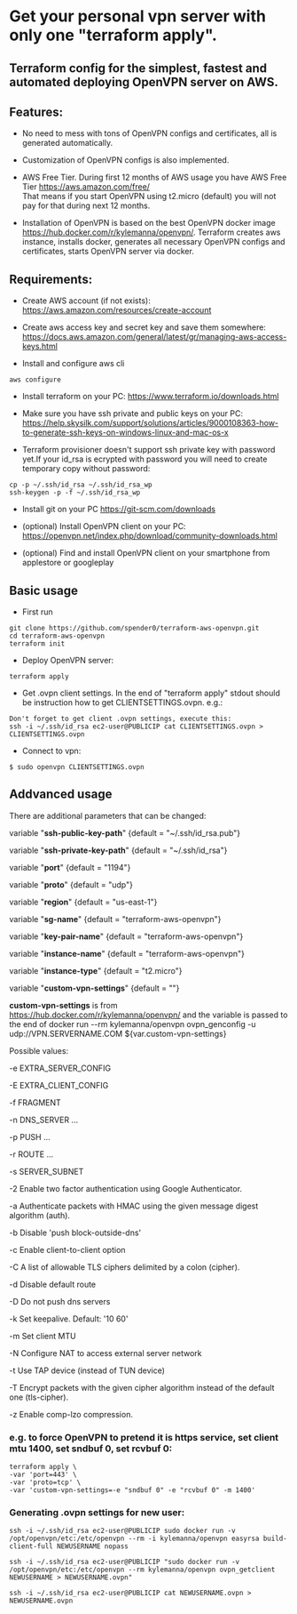 <!--
  Title: Awesome Terraform config for OpenVPN server installation on AWS
  Description: Fully automated OpenVPN installation. Don't mess with OpenVPN configs any more. Just one cmd "terraform apply" and you will get your own vpn server.
  -->
  
<meta name='keywords' content='terraform, openvpn, free vpn, vpn auto deploy, personal vpn, free aws vpn'>

# Get your personal vpn server with only one "terraform apply".
## Terraform config for the simplest, fastest and automated deploying OpenVPN server on AWS.  

## Features:

* No need to mess with tons of OpenVPN configs and certificates, all is generated automatically. 

* Customization of OpenVPN configs is also implemented.

* AWS Free Tier. During first 12 months of AWS usage you have AWS Free Tier https://aws.amazon.com/free/  
That means if you start OpenVPN using t2.micro (default) you will not pay for that during next 12 months.

* Installation of OpenVPN is based on the best OpenVPN docker image https://hub.docker.com/r/kylemanna/openvpn/.
Terraform creates aws instance, installs docker, generates all necessary OpenVPN configs and certificates, starts OpenVPN server via docker. 

## Requirements:

* Create AWS account (if not exists): https://aws.amazon.com/resources/create-account

* Сreate aws access key and secret key and save them somewhere: https://docs.aws.amazon.com/general/latest/gr/managing-aws-access-keys.html

* Install and configure aws cli

`aws configure`

* Install terraform on your PC: https://www.terraform.io/downloads.html

* Make sure you have ssh private and public keys on your PC: https://help.skysilk.com/support/solutions/articles/9000108363-how-to-generate-ssh-keys-on-windows-linux-and-mac-os-x 

* Terraform provisioner doesn't support ssh private key with password yet.If your id_rsa is ecrypted with password you will need to create temporary copy without password: 

```
cp -p ~/.ssh/id_rsa ~/.ssh/id_rsa_wp
ssh-keygen -p -f ~/.ssh/id_rsa_wp
```

* Install git on your PC https://git-scm.com/downloads

* (optional) Install OpenVPN client on your PC: https://openvpn.net/index.php/download/community-downloads.html

* (optional) Find and install OpenVPN client on your smartphone from applestore or googleplay

## Basic usage
	
* First run
```
git clone https://github.com/spender0/terraform-aws-openvpn.git
cd terraform-aws-openvpn
terraform init
```
* Deploy OpenVPN server: 
```
terraform apply
```
* Get .ovpn client settings. In the end of "terraform apply" stdout should be instruction how to get CLIENTSETTINGS.ovpn. e.g.:
```
Don't forget to get client .ovpn settings, execute this:
ssh -i ~/.ssh/id_rsa ec2-user@PUBLICIP cat CLIENTSETTINGS.ovpn > CLIENTSETTINGS.ovpn
```
* Connect to vpn:
```
$ sudo openvpn CLIENTSETTINGS.ovpn  
```

## Addvanced usage

There are additional parameters that can be changed:

variable "**ssh-public-key-path**" {default = "~/.ssh/id_rsa.pub"}

variable "**ssh-private-key-path**" {default = "~/.ssh/id_rsa"}

variable "**port**" {default = "1194"}

variable "**proto**" {default = "udp"}

variable "**region**" {default = "us-east-1"}

variable "**sg-name**" {default = "terraform-aws-openvpn"}

variable "**key-pair-name**" {default = "terraform-aws-openvpn"}

variable "**instance-name**" {default = "terraform-aws-openvpn"}

variable "**instance-type**" {default = "t2.micro"}

variable "**custom-vpn-settings**" {default = ""}

**custom-vpn-settings** is from https://hub.docker.com/r/kylemanna/openvpn/ and the variable is passed to the end of 
docker run --rm kylemanna/openvpn ovpn_genconfig -u udp://VPN.SERVERNAME.COM ${var.custom-vpn-settings} 

Possible values:

-e EXTRA_SERVER_CONFIG 

-E EXTRA_CLIENT_CONFIG

-f FRAGMENT 

-n DNS_SERVER ...

-p PUSH ...

-r ROUTE ...

-s SERVER_SUBNET

-2    Enable two factor authentication using Google Authenticator.

-a    Authenticate  packets with HMAC using the given message digest algorithm (auth).

-b    Disable 'push block-outside-dns'

-c    Enable client-to-client option

-C    A list of allowable TLS ciphers delimited by a colon (cipher).

-d    Disable default route

-D    Do not push dns servers

-k    Set keepalive. Default: '10 60'

-m    Set client MTU

-N    Configure NAT to access external server network

-t    Use TAP device (instead of TUN device)

-T    Encrypt packets with the given cipher algorithm instead of the default one (tls-cipher).

-z    Enable comp-lzo compression.

### e.g. to force OpenVPN to pretend it is https service, set client mtu 1400, set sndbuf 0, set rcvbuf 0:
```
terraform apply \
-var 'port=443' \
-var 'proto=tcp' \
-var 'custom-vpn-settings=-e "sndbuf 0" -e "rcvbuf 0" -m 1400'
```
### Generating .ovpn settings for new user:
```
ssh -i ~/.ssh/id_rsa ec2-user@PUBLICIP sudo docker run -v /opt/openvpn/etc:/etc/openvpn --rm -i kylemanna/openvpn easyrsa build-client-full NEWUSERNAME nopass

ssh -i ~/.ssh/id_rsa ec2-user@PUBLICIP "sudo docker run -v /opt/openvpn/etc:/etc/openvpn --rm kylemanna/openvpn ovpn_getclient NEWUSERNAME > NEWUSERNAME.ovpn"

ssh -i ~/.ssh/id_rsa ec2-user@PUBLICIP cat NEWUSERNAME.ovpn > NEWUSERNAME.ovpn
```